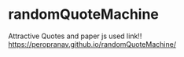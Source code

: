 # randomQuoteMachine
Attractive Quotes and paper js used
link!!
https://peropranav.github.io/randomQuoteMachine/
